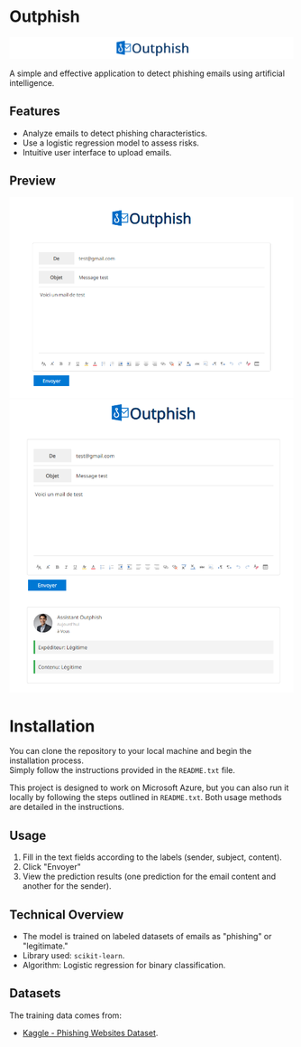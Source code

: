 # Outphish

![Banner](assets/banner.png)

A simple and effective application to detect phishing emails using artificial intelligence.

## Features
- Analyze emails to detect phishing characteristics.
- Use a logistic regression model to assess risks.
- Intuitive user interface to upload emails.

## Preview
![Preview of PhishDetector](assets/main.png)
![Preview of Result](assets/results.png)

# Installation

You can clone the repository to your local machine and begin the installation process.  
Simply follow the instructions provided in the `README.txt` file.

This project is designed to work on Microsoft Azure, but you can also run it locally by following the steps outlined in `README.txt`. Both usage methods are detailed in the instructions.

## Usage
1. Fill in the text fields according to the labels (sender, subject, content).
2. Click "Envoyer"
3. View the prediction results (one prediction for the email content and another for the sender).

## Technical Overview
- The model is trained on labeled datasets of emails as "phishing" or "legitimate."
- Library used: `scikit-learn`.
- Algorithm: Logistic regression for binary classification.

## Datasets
The training data comes from:
- [Kaggle - Phishing Websites Dataset](https://www.kaggle.com/).
